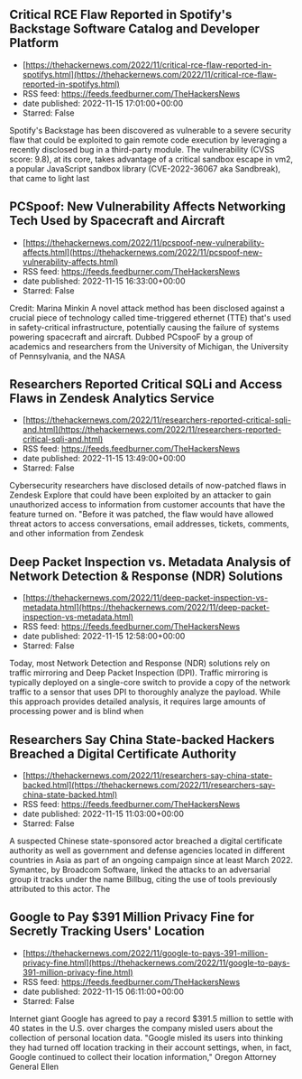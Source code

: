 ## Critical RCE Flaw Reported in Spotify's Backstage Software Catalog and Developer Platform
 - [https://thehackernews.com/2022/11/critical-rce-flaw-reported-in-spotifys.html](https://thehackernews.com/2022/11/critical-rce-flaw-reported-in-spotifys.html)
 - RSS feed: https://feeds.feedburner.com/TheHackersNews
 - date published: 2022-11-15 17:01:00+00:00
 - Starred: False

Spotify's Backstage has been discovered as vulnerable to a severe security flaw that could be exploited to gain remote code execution by leveraging a recently disclosed bug in a third-party module.
The vulnerability (CVSS score: 9.8), at its core, takes advantage of a critical sandbox escape in vm2, a popular JavaScript sandbox library (CVE-2022-36067 aka Sandbreak), that came to light last

## PCSpoof: New Vulnerability Affects Networking Tech Used by Spacecraft and Aircraft
 - [https://thehackernews.com/2022/11/pcspoof-new-vulnerability-affects.html](https://thehackernews.com/2022/11/pcspoof-new-vulnerability-affects.html)
 - RSS feed: https://feeds.feedburner.com/TheHackersNews
 - date published: 2022-11-15 16:33:00+00:00
 - Starred: False

Credit: Marina Minkin
A novel attack method has been disclosed against a crucial piece of technology called time-triggered ethernet (TTE) that's used in safety-critical infrastructure, potentially causing the failure of systems powering spacecraft and aircraft.
Dubbed PCspooF by a group of academics and researchers from the University of Michigan, the University of Pennsylvania, and the NASA

## Researchers Reported Critical SQLi and Access Flaws in Zendesk Analytics Service
 - [https://thehackernews.com/2022/11/researchers-reported-critical-sqli-and.html](https://thehackernews.com/2022/11/researchers-reported-critical-sqli-and.html)
 - RSS feed: https://feeds.feedburner.com/TheHackersNews
 - date published: 2022-11-15 13:49:00+00:00
 - Starred: False

Cybersecurity researchers have disclosed details of now-patched flaws in Zendesk Explore that could have been exploited by an attacker to gain unauthorized access to information from customer accounts that have the feature turned on.
"Before it was patched, the flaw would have allowed threat actors to access conversations, email addresses, tickets, comments, and other information from Zendesk

## Deep Packet Inspection vs. Metadata Analysis of Network Detection & Response (NDR) Solutions
 - [https://thehackernews.com/2022/11/deep-packet-inspection-vs-metadata.html](https://thehackernews.com/2022/11/deep-packet-inspection-vs-metadata.html)
 - RSS feed: https://feeds.feedburner.com/TheHackersNews
 - date published: 2022-11-15 12:58:00+00:00
 - Starred: False

Today, most Network Detection and Response (NDR) solutions rely on traffic mirroring and Deep Packet Inspection (DPI). Traffic mirroring is typically deployed on a single-core switch to provide a copy of the network traffic to a sensor that uses DPI to thoroughly analyze the payload. While this approach provides detailed analysis, it requires large amounts of processing power and is blind when

## Researchers Say China State-backed Hackers Breached a Digital Certificate Authority
 - [https://thehackernews.com/2022/11/researchers-say-china-state-backed.html](https://thehackernews.com/2022/11/researchers-say-china-state-backed.html)
 - RSS feed: https://feeds.feedburner.com/TheHackersNews
 - date published: 2022-11-15 11:03:00+00:00
 - Starred: False

A suspected Chinese state-sponsored actor breached a digital certificate authority as well as government and defense agencies located in different countries in Asia as part of an ongoing campaign since at least March 2022.
Symantec, by Broadcom Software, linked the attacks to an adversarial group it tracks under the name Billbug, citing the use of tools previously attributed to this actor. The

## Google to Pay $391 Million Privacy Fine for Secretly Tracking Users' Location
 - [https://thehackernews.com/2022/11/google-to-pays-391-million-privacy-fine.html](https://thehackernews.com/2022/11/google-to-pays-391-million-privacy-fine.html)
 - RSS feed: https://feeds.feedburner.com/TheHackersNews
 - date published: 2022-11-15 06:11:00+00:00
 - Starred: False

Internet giant Google has agreed to pay a record $391.5 million to settle with 40 states in the U.S. over charges the company misled users about the collection of personal location data.
"Google misled its users into thinking they had turned off location tracking in their account settings, when, in fact, Google continued to collect their location information," Oregon Attorney General Ellen
